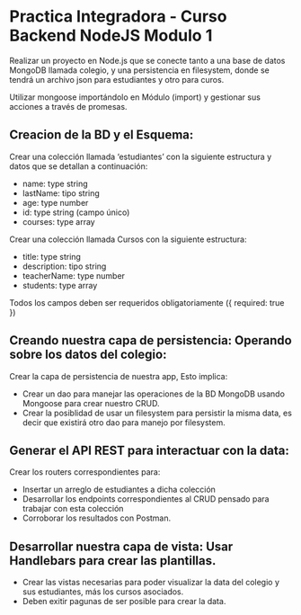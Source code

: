 # Practica Integradora - Curso Backend NodeJS Modulo 1

Realizar un proyecto en Node.js que se conecte tanto a una base de datos MongoDB llamada colegio, y una persistencia en filesystem, donde se tendrá un archivo json para estudiantes y otro para curos. 

Utilizar mongoose importándolo en Módulo (import) y gestionar sus acciones a través de promesas.

## Creacion de la BD y el Esquema:

Crear una colección llamada ‘estudiantes’ con la siguiente estructura y datos que se detallan a continuación:
- name: type string
- lastName: tipo string
- age: type number
- id: type string (campo único)
- courses: type array

Crear una colección llamada Cursos con la siguiente estructura:

- title: type string
- description: tipo string
- teacherName: type number
- students: type array

Todos los campos deben ser requeridos obligatoriamente ({ required: true })

## Creando nuestra capa de persistencia: Operando sobre los datos del colegio:

Crear la capa de persistencia de nuestra app, Esto implica:

- Crear un dao para manejar las operaciones de la BD MongoDB usando Mongoose para crear nuestro CRUD.
- Crear la posiblidad de usar un filesystem para persistir la misma data, es decir que existirá otro dao para manejo por filesystem.

## Generar el API REST para interactuar con la data: 
Crear los routers correspondientes para:

- Insertar un arreglo de estudiantes a dicha colección
- Desarrollar los endpoints correspondientes al CRUD pensado para trabajar con esta colección
- Corroborar los resultados con Postman.

## Desarrollar nuestra capa de vista: Usar Handlebars para crear las plantillas.

- Crear las vistas necesarias para poder visualizar la data del colegio y sus estudiantes, más los cursos asociados. 
- Deben exitir pagunas de ser posible para crear la data.

